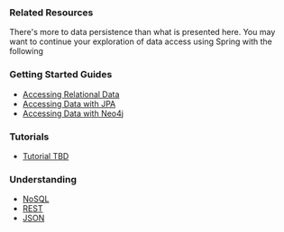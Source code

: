 ### Related Resources

There's more to data persistence than what is presented here. You may want to continue your exploration of data access using Spring with the following

### Getting Started Guides

* [Accessing Relational Data][gs-relational-data-access]
* [Accessing Data with JPA][gs-accessing-data-jpa]
* [Accessing Data with Neo4j][gs-accessing-data-neo4j]

[gs-accessing-data-jpa]: /guides/gs/accessing-data-jpa/
[gs-relational-data-access]: /guides/gs/relational-data-access/
[gs-accessing-data-neo4j]: /guides/gs/accessing-data-neo4j/

### Tutorials

* [Tutorial TBD][tut-tbd]

[tut-tbd]: /guides/tutorials/tbd

### Understanding

* [NoSQL][u-nosql]
* [REST][u-rest]
* [JSON][u-json]

[u-nosql]: /understanding/NoSQL
[u-rest]: /understanding/REST
[u-json]: /understanding/JSON
